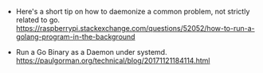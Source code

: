 - Here's a short tip on how to daemonize a common problem, not strictly related to go.<br>
  https://raspberrypi.stackexchange.com/questions/52052/how-to-run-a-golang-program-in-the-background

- Run a Go Binary as a Daemon under systemd.<br>
  https://paulgorman.org/technical/blog/20171121184114.html
